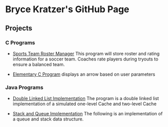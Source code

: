 # Bryce Kratzer's GitHub Page

## Projects 

### C Programs

- [Sports Team Roster Manager](https://github.com/Brycekratzer/Team-Roster-Program)
  This program will store roster and rating information for a soccer team. Coaches rate players during tryouts to ensure a balanced team.

- [Elementary C Program](https://github.com/Brycekratzer/Basic-C-program.git)
  displays an arrow based on user parameters

### Java Programs

- [Double Linked List Implementation](https://github.com/Brycekratzer/Double-Linked-List-Implementation)
  The program is a double linked list implementation of a simulated one-level Cache and two-level Cache

- [Stack and Queue Implementation](https://github.com/Brycekratzer/Stack_and_Queue_Implementation)
  The following is an implementation of a queue and stack data structure.
  
      


